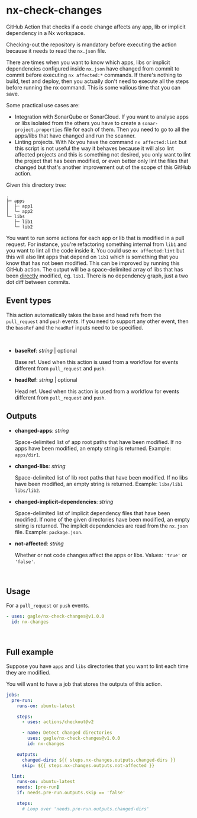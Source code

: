 # nx-check-changes

GitHub Action that checks if a code change affects any app, lib or implicit dependency in a Nx workspace.

Checking-out the repository is mandatory before executing the action because it needs to read the `nx.json` file.

There are times when you want to know which apps, libs or implicit dependencies configured inside `nx.json` have changed from commit to commit before executing `nx affected:*` commands. If there's nothing to build, test and deploy, then you actually don't need to execute all the steps before running the nx command. This is some valious time that you can save.

Some practical use cases are:
- Integration with SonarQube or SonarCloud. If you want to analyse apps or libs isolated from the others you have to create a `sonar-project.properties` file for each of them. Then you need to go to all the apps/libs that have changed and run the scanner.
- Linting projects. With Nx you have the command `nx affected:lint` but this script is not useful the way it behaves because it will also lint affected projects and this is something not desired, you only want to lint the project that has been modified, or even better only lint the files that changed but that's another improvement out of the scope of this GitHub action.

Given this directory tree:

```
.
├─ apps
│  ├─ app1
│  └─ app2
└─ libs
   ├─ lib1
   └─ lib2
```

You want to run some actions for each app or lib that is modified in a pull request. For instance, you're refactoring something internal from `lib1` and you want to lint all the code inside it. You could use `nx affected:lint` but this will also lint apps that depend on `lib1` which is something that you know that has not been modified. This can be improved by running this GitHub action. The output will be a space-delimited array of libs that has been <u>directly</u> modified, eg. `lib1`. There is no dependency graph, just a two dot diff between commits.

## Event types

This action automatically takes the base and head refs from the `pull_request` and `push` events. If you need to support any other event, then the `baseRef` and the `headRef` inputs need to be specified.

<br/>

- **baseRef**: _string_ | optional

  Base ref. Used when this action is used from a workflow for events different from `pull_request` and `push`.

- **headRef**: _string_ | optional

  Head ref. Used when this action is used from a workflow for events different from `pull_request` and `push`.

## Outputs

- **changed-apps**: _string_

  Space-delimited list of app root paths that have been modified. If no apps have been modified, an empty string is returned. Example: `apps/dir1`.

- **changed-libs**: _string_

  Space-delimited list of lib root paths that have been modified. If no libs have been modified, an empty string is returned. Example: `libs/lib1 libs/lib2`.

- **changed-implicit-dependencies**: _string_

  Space-delimited list of implicit dependency files that have been modified. If none of the given directories have been modified, an empty string is returned. The implicit dependencies are read from the `nx.json` file. Example: `package.json`.

- **not-affected**: _string_

  Whether or not code changes affect the apps or libs. Values: `'true'` or `'false'`.

<br/>

## Usage

For a `pull_request` or `push` events.

```yaml
- uses: gagle/nx-check-changes@v1.0.0
  id: nx-changes
```

<br/>

## Full example

Suppose you have `apps` and `libs` directories that you want to lint each time they are modified.

You will want to have a job that stores the outputs of this action.

```yaml
jobs:
  pre-run:
    runs-on: ubuntu-latest

    steps:
      - uses: actions/checkout@v2

      - name: Detect changed directories
        uses: gagle/nx-check-changes@v1.0.0
        id: nx-changes

    outputs:
      changed-dirs: ${{ steps.nx-changes.outputs.changed-dirs }}
      skip: ${{ steps.nx-changes.outputs.not-affected }}

  lint:
    runs-on: ubuntu-latest
    needs: [pre-run]
    if: needs.pre-run.outputs.skip == 'false'

    steps:
      # Loop over 'needs.pre-run.outputs.changed-dirs'
```
